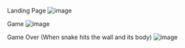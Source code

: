 Landing Page
![image](https://github.com/xander-a/Snake-Game/assets/117904036/58a8e7d4-2aa8-4dba-83a1-e66c1aeb3b73)


Game 
![image](https://github.com/xander-a/Snake-Game/assets/117904036/5c10094c-e911-4649-ad28-1d637b6ee454)

Game Over (When snake hits the wall and its body)
![image](https://github.com/xander-a/Snake-Game/assets/117904036/5043cb6c-7d94-4ec7-bdcd-4e64fcb4da30)
